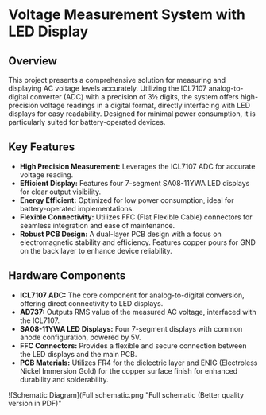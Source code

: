 # Voltage Measurement System with LED Display

## Overview
This project presents a comprehensive solution for measuring and displaying AC voltage levels accurately. Utilizing the ICL7107 analog-to-digital converter (ADC) with a precision of 3½ digits, the system offers high-precision voltage readings in a digital format, directly interfacing with LED displays for easy readability. Designed for minimal power consumption, it is particularly suited for battery-operated devices.

## Key Features
- **High Precision Measurement:** Leverages the ICL7107 ADC for accurate voltage reading.
- **Efficient Display:** Features four 7-segment SA08-11YWA LED displays for clear output visibility.
- **Energy Efficient:** Optimized for low power consumption, ideal for battery-operated implementations.
- **Flexible Connectivity:** Utilizes FFC (Flat Flexible Cable) connectors for seamless integration and ease of maintenance.
- **Robust PCB Design:** A dual-layer PCB design with a focus on electromagnetic stability and efficiency. Features copper pours for GND on the back layer to enhance device reliability.

## Hardware Components
- **ICL7107 ADC:** The core component for analog-to-digital conversion, offering direct connectivity to LED displays.
- **AD737:** Outputs RMS value of the measured AC voltage, interfaced with the ICL7107.
- **SA08-11YWA LED Displays:** Four 7-segment displays with common anode configuration, powered by 5V.
- **FFC Connectors:** Provides a flexible and secure connection between the LED displays and the main PCB.
- **PCB Materials:** Utilizes FR4 for the dielectric layer and ENIG (Electroless Nickel Immersion Gold) for the copper surface finish for enhanced durability and solderability.

![Schematic Diagram](Full schematic.png "Full schematic (Better quality version in PDF)"
